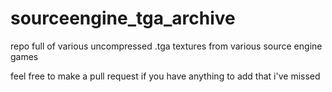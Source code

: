 # sourceengine_tga_archive
repo full of various uncompressed .tga textures from various source engine games

feel free to make a pull request if you have anything to add that i've missed
